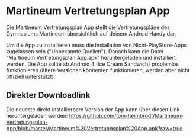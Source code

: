 Martineum Vertretungsplan App
=============================

Die Martineum Vertretungsplan App stellt die Vertretungspläne des Gymnasiums Martineum übersichtlich auf deinem Android Handy dar.

Um die App zu installieren muss die Installation von Nicht-PlayStore-Apps zugelassen sein ("Unbekannte Quellen").
Danach kann die Datei "Martineum Vertretungsplan App.apk" heruntergeladen und installiert werden.
Die App sollte ab Android 4 (Ice Cream Sandwich) problemlos funktionieren (ältere Versionen könnenten funktionieren, werden aber nicht offiziell unterstützt).

Direkter Downloadlink
---------------------

Die neueste direkt installierbare Version der App kann über diesen Link heruntergeladen werden:
  https://github.com/tom-heimbrodt/Martineum-Vertretungsplan-App/blob/master/Martineum%20Vertretungsplan%20App.apk?raw=true
